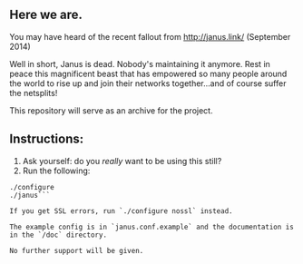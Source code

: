 Here we are.
-----
You may have heard of the recent fallout from http://janus.link/ (September 2014)

Well in short, Janus is dead. Nobody's maintaining it anymore. Rest in peace this magnificent beast that has empowered so many people around the world to rise up and join their networks together...and of course suffer the netsplits! 

This repository will serve as an archive for the project. 

Instructions:
--------------

1. Ask yourself: do you *really* want to be using this still?
2. Run the following:
```git clone https://github.com/GLolol/janus2
./configure
./janus```
 
If you get SSL errors, run `./configure nossl` instead.

The example config is in `janus.conf.example` and the documentation is in the `/doc` directory. 

No further support will be given.
